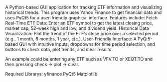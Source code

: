 A Python-based GUI application for tracking ETF information and visualizing historical trends. 
This program uses Yahoo Finance to get financial data and uses PyQt5 for a user-friendly graphical interface. 
Features include: Fetch Real-Time ETF Data: Enter an ETF symbol to get the latest closing price, market cap,
52-week high and low, and dividend yield. Historical Data Visualization: Plot the trend of the ETF’s close price 
over a selected period (e.g., 1 month, 6 months, 1 year, etc.). User-Friendly Interface: A PyQt5-based GUI with 
intuitive inputs, dropdowns for time period selection, and buttons to check data, plot trends, and clear results.

An example could be entering any ETF such as VFV.TO or XEQT.TO and then pressing check -> plot -> clear.

Required Librarys:
yfinance
PyQt5
Matplotlib
